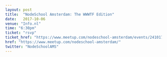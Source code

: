 ```yaml
---
layout: post
title:  "NodeSchool Amsterdam: The WWWTF Edition"
date:   2017-10-06
venue: "Info.nl"
time: "6:30pm"
ticket: "rsvp"
ticket_href: "https://www.meetup.com/nodeschool-amsterdam/events/241017359/"
href: "https://www.meetup.com/nodeschool-amsterdam/"
twitter: "NodeSchoolAMS"
---
```

<!-- fill in the URL of your event host page if you haven't enough information for a detail page, so the event link won't point on the detail page at all -->



